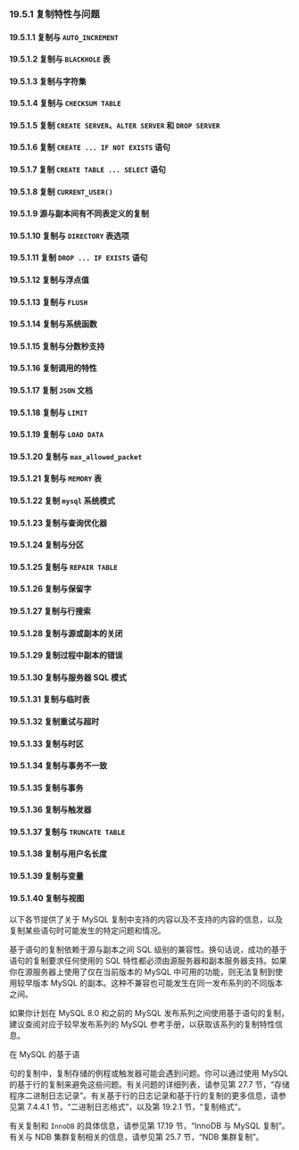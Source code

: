 ### 19.5.1 复制特性与问题

#### 19.5.1.1 复制与 `AUTO_INCREMENT`
#### 19.5.1.2 复制与 `BLACKHOLE` 表
#### 19.5.1.3 复制与字符集
#### 19.5.1.4 复制与 `CHECKSUM TABLE`
#### 19.5.1.5 复制 `CREATE SERVER`、`ALTER SERVER` 和 `DROP SERVER`
#### 19.5.1.6 复制 `CREATE ... IF NOT EXISTS` 语句
#### 19.5.1.7 复制 `CREATE TABLE ... SELECT` 语句
#### 19.5.1.8 复制 `CURRENT_USER()`
#### 19.5.1.9 源与副本间有不同表定义的复制
#### 19.5.1.10 复制与 `DIRECTORY` 表选项
#### 19.5.1.11 复制 `DROP ... IF EXISTS` 语句
#### 19.5.1.12 复制与浮点值
#### 19.5.1.13 复制与 `FLUSH`
#### 19.5.1.14 复制与系统函数
#### 19.5.1.15 复制与分数秒支持
#### 19.5.1.16 复制调用的特性
#### 19.5.1.17 复制 `JSON` 文档
#### 19.5.1.18 复制与 `LIMIT`
#### 19.5.1.19 复制与 `LOAD DATA`
#### 19.5.1.20 复制与 `max_allowed_packet`
#### 19.5.1.21 复制与 `MEMORY` 表
#### 19.5.1.22 复制 `mysql` 系统模式
#### 19.5.1.23 复制与查询优化器
#### 19.5.1.24 复制与分区
#### 19.5.1.25 复制与 `REPAIR TABLE`
#### 19.5.1.26 复制与保留字
#### 19.5.1.27 复制与行搜索
#### 19.5.1.28 复制与源或副本的关闭
#### 19.5.1.29 复制过程中副本的错误
#### 19.5.1.30 复制与服务器 SQL 模式
#### 19.5.1.31 复制与临时表
#### 19.5.1.32 复制重试与超时
#### 19.5.1.33 复制与时区
#### 19.5.1.34 复制与事务不一致
#### 19.5.1.35 复制与事务
#### 19.5.1.36 复制与触发器
#### 19.5.1.37 复制与 `TRUNCATE TABLE`
#### 19.5.1.38 复制与用户名长度
#### 19.5.1.39 复制与变量
#### 19.5.1.40 复制与视图

以下各节提供了关于 MySQL 复制中支持的内容以及不支持的内容的信息，以及复制某些语句时可能发生的特定问题和情况。

基于语句的复制依赖于源与副本之间 SQL 级别的兼容性。换句话说，成功的基于语句的复制要求任何使用的 SQL 特性都必须由源服务器和副本服务器支持。如果你在源服务器上使用了仅在当前版本的 MySQL 中可用的功能，则无法复制到使用较早版本 MySQL 的副本。这种不兼容也可能发生在同一发布系列的不同版本之间。

如果你计划在 MySQL 8.0 和之前的 MySQL 发布系列之间使用基于语句的复制，建议查阅对应于较早发布系列的 MySQL 参考手册，以获取该系列的复制特性信息。

在 MySQL 的基于语

句的复制中，复制存储的例程或触发器可能会遇到问题。你可以通过使用 MySQL 的基于行的复制来避免这些问题。有关问题的详细列表，请参见第 27.7 节，“存储程序二进制日志记录”。有关基于行的日志记录和基于行的复制的更多信息，请参见第 7.4.4.1 节，“二进制日志格式”，以及第 19.2.1 节，“复制格式”。

有关复制和 `InnoDB` 的具体信息，请参见第 17.19 节，“InnoDB 与 MySQL 复制”。有关与 NDB 集群复制相关的信息，请参见第 25.7 节，“NDB 集群复制”。